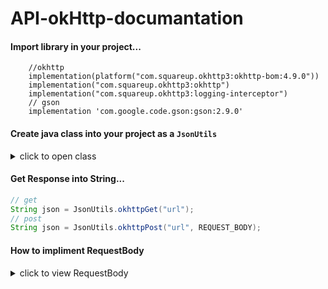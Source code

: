 # API-okHttp-documantation

#### Import library in your project...

```grovy
    //okhttp
    implementation(platform("com.squareup.okhttp3:okhttp-bom:4.9.0"))
    implementation("com.squareup.okhttp3:okhttp")
    implementation("com.squareup.okhttp3:logging-interceptor")
    // gson
    implementation 'com.google.code.gson:gson:2.9.0'
```

#### Create java class into your project as a `JsonUtils`

<Details>
<Summary> click to open class </Summary>

#### JsonUtils.java

```java

public class JsonUtils {

    public static String okhttpGET(String url) {
        OkHttpClient client = new OkHttpClient.Builder()
                .readTimeout(20000, TimeUnit.MILLISECONDS)
                .writeTimeout(20000, TimeUnit.MILLISECONDS)
                .build();

        Request request = new Request.Builder()
                .url(url)
                .build();

        try {
            Response response = client.newCall(request).execute();
            return response.body().string();
        } catch (Exception e) {
            e.printStackTrace();
            return "";
        }
    }

    public static String okhttpPost(String url, RequestBody requestBody) {
        OkHttpClient client = new OkHttpClient.Builder()
                .readTimeout(25000, TimeUnit.MILLISECONDS)
                .writeTimeout(25000, TimeUnit.MILLISECONDS)
                .build();

        Request request = new Request.Builder()
                .url(url)
                .post(requestBody)
                .build();

        try {
            Response response = client.newCall(request).execute();
            return response.body().string();
        } catch (Exception e) {
            e.printStackTrace();
            return "";
        }
    }
}

```

</Details>

#### Get Response into String...

```java
// get
String json = JsonUtils.okhttpGet("url");
// post
String json = JsonUtils.okhttpPost("url", REQUEST_BODY);
```

#### How to impliment RequestBody

<Details>
<Summary> click to view RequestBody </Summary>

#### Normal

```java

public RequestBody getAPIRequest(){
  JsonObject jsObj = (JsonObject) new Gson().toJsonTree(new API());
  jsObj.addProperty("KEY", PARAMS);
  jsObj.addProperty("KEY", PARAMS);
  //...
  
  return new MultipartBody.Builder()
         .setType(MultipartBody.FORM)
         .addFormDataPart("data", jsObj.toString())
         .build();
}

```
#### with image

```java

public RequestBody getAPIRequest(File file){
  JsonObject jsObj = (JsonObject) new Gson().toJsonTree(new API());
  jsObj.addProperty("KEY", PARAMS);
  jsObj.addProperty("KEY", PARAMS);
  //...
  
  return new MultipartBody.Builder()
         .setType(MultipartBody.FORM)
         .addFormDataPart("user_image", file.getName(), RequestBody.create(MediaType.parse("image/*"), file))
         .addFormDataPart("data", jsObj.toString())
         .build();
}

```


</Details>
